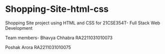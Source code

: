 # Shopping-Site-html-css
Shopping Site project using HTML and CSS for 21CSE354T- Full Stack Web Development 

Team members-
Bhavya Chhabra RA2211031010073

Poshak Arora RA2211031010075
